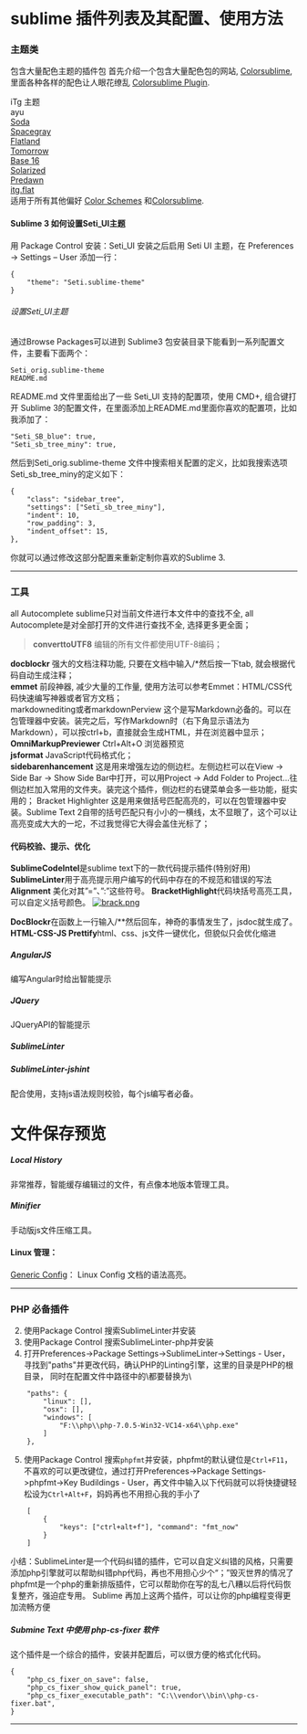 # sublime 插件列表及其配置、使用方法


### 主题类
包含大量配色主题的插件包 首先介绍一个包含大量配色包的网站, [Colorsublime](http://colorsublime.com/), 里面各种各样的配色让人眼花缭乱 [Colorsublime Plugin](https://github.com/Colorsublime/Colorsublime-Plugin).  

iTg 主题  
ayu  
[Soda](http://buymeasoda.github.io/soda-theme/)  
[Spacegray](http://kkga.github.io/spacegray/)  
[Flatland](https://github.com/thinkpixellab/flatland)  
[Tomorrow](https://github.com/chriskempson/tomorrow-theme)  
[Base 16](https://github.com/chriskempson/base16)  
[Solarized](http://ethanschoonover.com/solarized)  
[Predawn](https://github.com/jamiewilson/predawn)  
[itg.flat](https://sublime.wbond.net/packages/Theme%20-%20itg.flat)  
适用于所有其他偏好 [Color Schemes](https://github.com/daylerees/colour-schemes) 和[Сolorsublime](http://colorsublime.com/).

#### Sublime 3 如何设置Seti_UI主题

用 Package Control 安装：Seti_UI
安装之后启用 Seti UI 主题，在 Preferences -> Settings – User 添加一行：

    {
        "theme": "Seti.sublime-theme"
    }

###### 设置Seti_UI主题
通过Browse Packages可以进到 Sublime3 包安装目录下能看到一系列配置文件，主要看下面两个：

    Seti_orig.sublime-theme
    README.md
README.md 文件里面给出了一些 Seti_UI 支持的配置项，使用 CMD+, 组合键打开 Sublime 3的配置文件，在里面添加上README.md里面你喜欢的配置项，比如我添加了：

    "Seti_SB_blue": true,
    "Seti_sb_tree_miny": true,
然后到Seti_orig.sublime-theme 文件中搜索相关配置的定义，比如我搜索选项Seti_sb_tree_miny的定义如下：

    {
        "class": "sidebar_tree",
        "settings": ["Seti_sb_tree_miny"],
        "indent": 10,
        "row_padding": 3,
        "indent_offset": 15,
    },
你就可以通过修改这部分配置来重新定制你喜欢的Sublime 3.




---


### 工具
all Autocomplete sublime只对当前文件进行本文件中的查找不全, all Autocomplete是对全部打开的文件进行查找不全, 选择更多更全面；  

> **converttoUTF8** 编辑的所有文件都使用UTF-8编码；  

**docblockr** 强大的文档注释功能, 只要在文档中输入/*然后按一下tab, 就会根据代码自动生成注释；  
**emmet** 前段神器, 减少大量的工作量, 使用方法可以参考Emmet：HTML/CSS代码快速编写神器或者官方文档；  
markdownediting或者markdownPerview 这个是写Markdown必备的。可以在包管理器中安装。装完之后，写作Markdown时（右下角显示语法为Markdown），可以按ctrl+b，直接就会生成HTML，并在浏览器中显示；  
**OmniMarkupPreviewer** Ctrl+Alt+O 浏览器预览  
**jsformat** JavaScript代码格式化；  
**sidebarenhancement** 这是用来增强左边的侧边栏。左侧边栏可以在View -> Side Bar -> Show Side Bar中打开，可以用Project -> Add Folder to Project...往侧边栏加入常用的文件夹。装完这个插件，侧边栏的右键菜单会多一些功能，挺实用的；
Bracket Highlighter 这是用来做括号匹配高亮的，可以在包管理器中安装。Sublime Text 2自带的括号匹配只有小小的一横线，太不显眼了，这个可以让高亮变成大大的一坨，不过我觉得它大得会盖住光标了；  


#### 代码校验、提示、优化

**SublimeCodeIntel**是sublime text下的一款代码提示插件(特别好用)  
**SublimeLinter**用于高亮提示用户编写的代码中存在的不规范和错误的写法    
**Alignment**  美化对其”=”、”:”这些符号。
**BracketHighlight**代码块括号高亮工具，可以自定义括号颜色。
[![brack.png](http://yalishizhude.github.io/2015/10/20/sublime/brack.png)](http://yalishizhude.github.io/2015/10/20/sublime/brack.png)

**DocBlockr**在函数上一行输入/**然后回车，神奇的事情发生了，jsdoc就生成了。
**HTML-CSS-JS Prettify**html、css、js文件一键优化，但貌似只会优化缩进

##### AngularJS
编写Angular时给出智能提示
##### JQuery
JQueryAPI的智能提示
##### SublimeLinter
##### SublimeLinter-jshint
配合使用，支持js语法规则校验，每个js编写者必备。
# 文件保存预览
##### Local History
非常推荐，智能缓存编辑过的文件，有点像本地版本管理工具。
##### Minifier
手动版js文件压缩工具。


#### Linux 管理：
[Generic Config](https://github.com/skozlovf/Sublime-GenericConfig)： Linux Config 文档的语法高亮。

---
### PHP 必备插件

2. 使用Package Control 搜索SublimeLinter并安装
3. 使用Package Control 搜索SublimeLinter-php并安装
4. 打开Preferences->Package Settings->SublimeLinter->Settings - User，寻找到"paths"并更改代码，确认PHP的Linting引擎，这里的目录是PHP的根目录， 同时在配置文件中路径中的\都要替换为\\ 
```
    "paths": {
        "linux": [],
        "osx": [],
        "windows": [
            "F:\\php\\php-7.0.5-Win32-VC14-x64\\php.exe"
        ]
    },
```
5. 使用Package Control 搜索`phpfmt`并安装，phpfmt的默认键位是`Ctrl+F11`，不喜欢的可以更改键位，通过打开Preferences->Package Settings->phpfmt->Key Budildings - User，再文件中输入以下代码就可以将快捷键轻松设为`Ctrl+Alt+F`，妈妈再也不用担心我的手小了
```
    [    
        { 
            "keys": ["ctrl+alt+f"], "command": "fmt_now" 
        }   
    ] 
```
小结：SublimeLinter是一个代码纠错的插件，它可以自定义纠错的风格，只需要添加php引擎就可以帮助纠错php代码，再也不用担心少个“；”毁灭世界的情况了
phpfmt是一个php的重新排版插件，它可以帮助你在写的乱七八糟以后将代码恢复整齐，强迫症专用。
Sublime 再加上这两个插件，可以让你的php编程变得更加流畅方便




##### Submine Text 中使用 php-cs-fixer 软件

这个插件是一个综合的插件，安装并配置后，可以很方便的格式化代码。

    {
        "php_cs_fixer_on_save": false,
        "php_cs_fixer_show_quick_panel": true,
        "php_cs_fixer_executable_path": "C:\\vendor\\bin\\php-cs-fixer.bat",
    }


----
